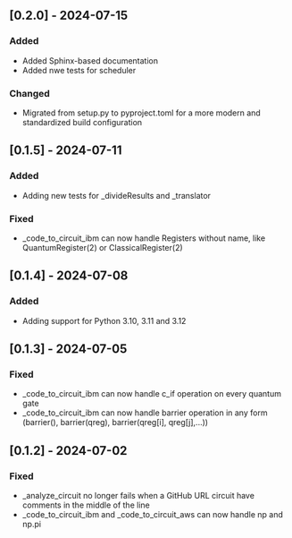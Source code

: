 ## [0.2.0] - 2024-07-15
### Added
- Added Sphinx-based documentation
- Added nwe tests for scheduler

### Changed
- Migrated from setup.py to pyproject.toml for a more modern and standardized build configuration

## [0.1.5] - 2024-07-11
### Added
- Adding new tests for _divideResults and _translator

### Fixed
- _code_to_circuit_ibm can now handle Registers without name, like QuantumRegister(2) or ClassicalRegister(2)

## [0.1.4] - 2024-07-08
### Added
- Adding support for Python 3.10, 3.11 and 3.12

## [0.1.3] - 2024-07-05
### Fixed
- _code_to_circuit_ibm can now handle c_if operation on every quantum gate
- _code_to_circuit_ibm can now handle barrier operation in any form (barrier(), barrier(qreg), barrier(qreg[i], qreg[j],...))

## [0.1.2] - 2024-07-02
### Fixed
- _analyze_circuit no longer fails when a GitHub URL circuit have comments in the middle of the line
- _code_to_circuit_ibm and _code_to_circuit_aws can now handle np and np.pi
